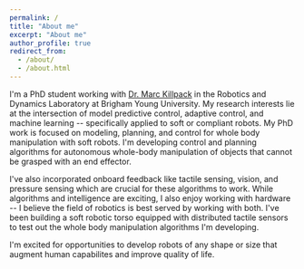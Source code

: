 ```yaml
---
permalink: /
title: "About me"
excerpt: "About me"
author_profile: true
redirect_from: 
  - /about/
  - /about.html
---
```


I'm a PhD student working with [Dr. Marc Killpack](https://www.me.byu.edu/directory/marc-killpack) in the Robotics and Dynamics Laboratory at Brigham Young University. My research interests lie at the intersection of model predictive control, adaptive control, and machine learning -- specifically applied to soft or compliant robots. My PhD work is focused on modeling, planning, and control for whole body manipulation with soft robots. I'm developing control and planning algorithms for autonomous whole-body manipulation of objects that cannot be grasped with an end effector.

I've also incorporated onboard feedback like tactile sensing, vision, and pressure sensing which are crucial for these algorithms to work. While algorithms and intelligence are exciting, I also enjoy working with hardware -- I believe the field of robotics is best served by working with both. I've been building a soft robotic torso equipped with distributed tactile sensors to test out the whole body manipulation algorithms I'm developing. 

I'm excited for opportunities to develop robots of any shape or size that augment human capabilites and improve quality of life.



